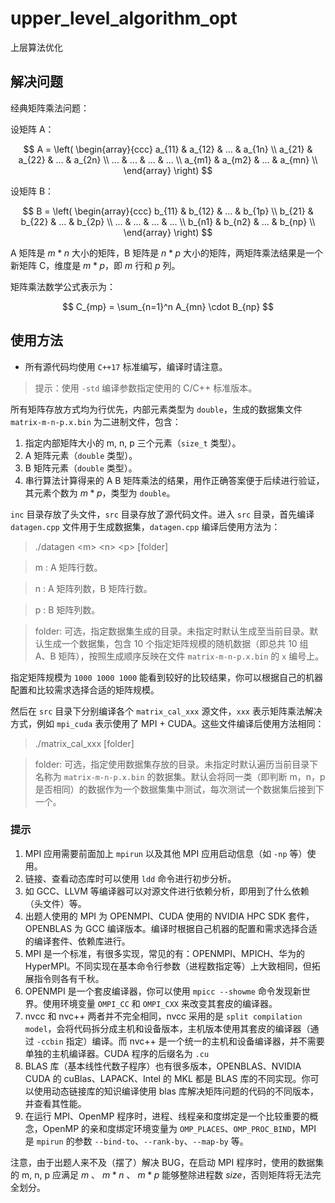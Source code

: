 # upper_level_algorithm_opt

上层算法优化

## 解决问题

经典矩阵乘法问题：

设矩阵 A：

$$
A = \left(
    \begin{array}{ccc}
        a_{11} & a_{12} & ... & a_{1n} \\
        a_{21} & a_{22} & ... & a_{2n} \\
        ... & ... & ... & ... \\
        a_{m1} & a_{m2} & ... & a_{mn} \\
    \end{array}
\right)
$$

设矩阵 B：

$$
B = \left(
    \begin{array}{ccc}
        b_{11} & b_{12} & ... & b_{1p} \\
        b_{21} & b_{22} & ... & b_{2p} \\
        ... & ... & ... & ... \\
        b_{n1} & b_{n2} & ... & b_{np} \\
    \end{array}
\right)
$$

A 矩阵是 $m * n$ 大小的矩阵，B 矩阵是 $n * p$ 大小的矩阵，两矩阵乘法结果是一个新矩阵 C，维度是 $m * p$，即 $m$ 行和 $p$ 列。

矩阵乘法数学公式表示为：

$$
C_{mp} = \sum_{n=1}^n A_{mn} \cdot B_{np} 
$$

## 使用方法

* 所有源代码均使用 `C++17` 标准编写，编译时请注意。 

> 提示：使用 `-std` 编译参数指定使用的 C/C++ 标准版本。

所有矩阵存放方式均为行优先，内部元素类型为 `double`，生成的数据集文件 `matrix-m-n-p.x.bin` 为二进制文件，包含：

1. 指定内部矩阵大小的 m, n, p 三个元素（`size_t` 类型）。
2. A 矩阵元素（`double` 类型）。
3. B 矩阵元素（`double` 类型）。
4. 串行算法计算得来的 A B 矩阵乘法的结果，用作正确答案便于后续进行验证，其元素个数为 $m * p$，类型为 `double`。

`inc` 目录存放了头文件，`src` 目录存放了源代码文件。进入 `src` 目录，首先编译 `datagen.cpp` 文件用于生成数据集，`datagen.cpp` 编译后使用方法为：

> ./datagen \<m\> \<n\> \<p\> [folder]

> m : A 矩阵行数。

> n : A 矩阵列数，B 矩阵行数。

> p : B 矩阵列数。

> folder: 可选，指定数据集生成的目录。未指定时默认生成至当前目录。默认生成一个数据集，包含 10 个指定矩阵规模的随机数据（即总共 10 组 A、B 矩阵），按照生成顺序反映在文件 `matrix-m-n-p.x.bin` 的 `x` 编号上。

指定矩阵规模为 `1000 1000 1000` 能看到较好的比较结果，你可以根据自己的机器配置和比较需求选择合适的矩阵规模。

然后在 `src` 目录下分别编译各个 `matrix_cal_xxx` 源文件，`xxx` 表示矩阵乘法解决方式，例如 `mpi_cuda` 表示使用了 MPI + CUDA。这些文件编译后使用方法相同：

> ./matrix_cal_xxx [folder]

> folder: 可选，指定使用数据集存放的目录。未指定时默认遍历当前目录下名称为 `matrix-m-n-p.x.bin` 的数据集。默认会将同一类（即判断 m，n，p 是否相同）的数据作为一个数据集集中测试，每次测试一个数据集后接到下一个。

### 提示

1. MPI 应用需要前面加上 `mpirun` 以及其他 MPI 应用启动信息（如 `-np` 等）使用。
2. 链接、查看动态库时可以使用 `ldd` 命令进行初步分析。
3. 如 GCC、LLVM 等编译器可以对源文件进行依赖分析，即用到了什么依赖（头文件）等。
4. 出题人使用的 MPI 为 OPENMPI、CUDA 使用的 NVIDIA HPC SDK 套件，OPENBLAS 为 GCC 编译版本。编译时根据自己机器的配置和需求选择合适的编译套件、依赖库进行。
5. MPI 是一个标准，有很多实现，常见的有：OPENMPI、MPICH、华为的 HyperMPI。不同实现在基本命令行参数（进程数指定等）上大致相同，但拓展指令则各有千秋。
6. OPENMPI 是一个套皮编译器，你可以使用 `mpicc --showme` 命令发现新世界。使用环境变量 `OMPI_CC` 和 `OMPI_CXX` 来改变其套皮的编译器。 
7. nvcc 和 nvc++ 两者并不完全相同，nvcc 采用的是 `split compilation model`，会将代码拆分成主机和设备版本，主机版本使用其套皮的编译器（通过 `-ccbin` 指定）编译。而 nvc++ 是一个统一的主机和设备编译器，并不需要单独的主机编译器。CUDA 程序的后缀名为 `.cu`
8. BLAS 库（基本线性代数子程序）也有很多版本，OPENBLAS、NVIDIA CUDA 的 cuBlas、LAPACK、Intel 的 MKL 都是 BLAS 库的不同实现。你可以使用动态链接库的知识编译使用 blas 库解决矩阵问题的代码的不同版本，并查看其性能。
9. 在运行 MPI、OpenMP 程序时，进程、线程亲和度绑定是一个比较重要的概念，OpenMP 的亲和度绑定环境变量为 `OMP_PLACES`、`OMP_PROC_BIND`，MPI 是 `mpirun` 的参数 `--bind-to`、`--rank-by`、`--map-by` 等。

注意，由于出题人来不及（摆了）解决 BUG，在启动 MPI 程序时，使用的数据集的 m, n, p 应满足 $m$ 、 $m * n$ 、 $m * p$ 能够整除进程数 $size$，否则矩阵将无法完全划分。